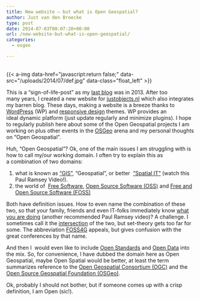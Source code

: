 ```yaml
---
title: New website – but what is Open Geospatial?
author: Just van den Broecke
type: post
date: 2014-07-03T00:07:20+00:00
url: /new-website-but-what-is-open-geospatial/
categories:
  - osgeo

---
```

&nbsp;  
{{< a-img data-href="javascript:return false;" data-src="/uploads/2014/07/def.jpg" data-class="float_left" >}}

This is a &#8220;sign-of-life-post&#8221; as my [last blog][4] was in 2013. After too many years, I created a new website for [justobjects.nl][2] which also integrates my barren blog. These days, making a website is a breeze thanks to [WordPress][5] (WP) and [responsive design][6] themes. WP provides an ideal dynamic platform (just update regularly and minimize plugins). I hope to regularly publish here about some of the Open Geospatial projects I am working on plus other events in the [OSGeo][7] arena and my personal thoughts on &#8220;Open Geospatial&#8221;.

Huh, &#8220;Open Geospatial&#8221;? Ok, one of the main issues I am struggling with is how to call my/our working domain. I often try to explain this as a combination of two domains:

  1. what is known as [&#8220;GIS&#8221;][3], &#8220;Geospatial&#8221;, or better  [&#8220;Spatial IT&#8221;][8] (watch this Paul Ramsey Video!).
  2. the world of  [Free Software][9], [Open Source Software (OSS)][10] and [Free and Open Source Software (FOSS)][11]

Both have definition issues. How to even name the combination of these two, so that your family, friends and even IT-folks immediately know [what you are doing][12] (another recommended Paul Ramsey video)? A challenge. I sometimes call it the [intersection][13] of the two, but set-theory gets too far for some. The abbreviation [FOSS4G][14] appeals, but gives confusion with the great conferences by that name.

And then I  would even like to include [Open Standards][15] and [Open Data][16] into the mix. So, for convenience, I have dubbed the domain here as Open Geospatial, maybe Open Spatial would be better, at least the term summarizes reference to the [Open Geospatial Consortium (OGC)][17] and the [Open Source Geospatial Foundation (OSGeo)][7].

Ok, probably I should not bother, but if someone comes up with a crisp definition, I am Open (sic!).

 [1]: uploads/2014/07/def.jpg
 [2]: /
 [3]: http://en.wikipedia.org/wiki/Geographic_information_system
 [4]: /moving-postgis-tables-from-the-public-schema-to-a-new-schema/
 [5]: https://wordpress.org
 [6]: http://en.wikipedia.org/wiki/Responsive_web_design
 [7]: http://osgeo.org
 [8]: https://www.youtube.com/watch?v=01yrhqCro7I
 [9]: http://www.fsf.org/
 [10]: http://en.wikipedia.org/wiki/Open-source_software
 [11]: http://en.wikipedia.org/wiki/Free_and_open-source_software
 [12]: https://www.youtube.com/watch?v=v9JSKPxQjMo
 [13]: http://en.wikipedia.org/wiki/Intersection_(set_theory)
 [14]: http://foss4g.org/
 [15]: http://en.wikipedia.org/wiki/Open_standard
 [16]: http://en.wikipedia.org/wiki/Open_data
 [17]: http://www.opengeospatial.org/
